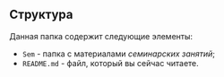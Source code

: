 ## Структура

Данная папка содержит следующие элементы:

* `Sem` - папка с материалами *семинарских занятий*;
* `README.md` - файл, который вы сейчас читаете.